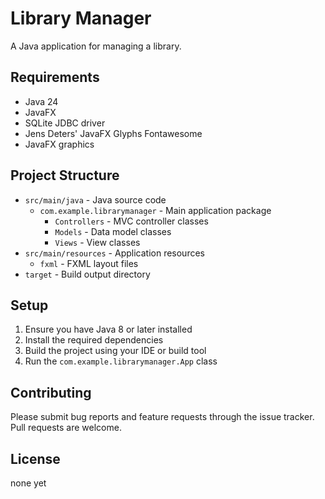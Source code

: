 # Library Manager

A Java application for managing a library.

## Requirements

- Java 24
- JavaFX
- SQLite JDBC driver
- Jens Deters' JavaFX Glyphs Fontawesome
- JavaFX graphics

## Project Structure

- `src/main/java` - Java source code
  - `com.example.librarymanager` - Main application package
    - `Controllers` - MVC controller classes  
    - `Models` - Data model classes
    - `Views` - View classes
- `src/main/resources` - Application resources
  - `fxml` - FXML layout files
- `target` - Build output directory  

## Setup

1. Ensure you have Java 8 or later installed
2. Install the required dependencies
3. Build the project using your IDE or build tool
4. Run the `com.example.librarymanager.App` class

## Contributing

Please submit bug reports and feature requests through the issue tracker. Pull requests are welcome.

## License

none yet
